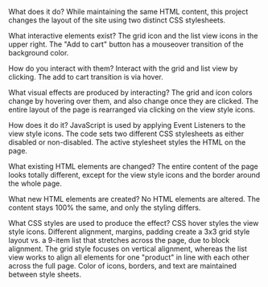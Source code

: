 What does it do?
  While maintaining the same HTML content, this project changes the layout of the site using two distinct CSS stylesheets.

What interactive elements exist?
  The grid icon and the list view icons in the upper right. The "Add to cart" button has a mouseover transition of the background color.

How do you interact with them?
  Interact with the grid and list view by clicking. The add to cart transition is via hover.

What visual effects are produced by interacting?
  The grid and icon colors change by hovering over them, and also change once they are clicked.
  The entire layout of the page is rearranged via clicking on the view style icons.

How does it do it?
  JavaScript is used by applying Event Listeners to the view style icons. The code sets two different CSS stylesheets as either disabled or non-disabled. The active stylesheet styles the HTML on the page.

What existing HTML elements are changed?
  The entire content of the page looks totally different, except for the view style icons and the border around the whole page.

What new HTML elements are created?
  No HTML elements are altered. The content stays 100% the same, and only the styling differs.

What CSS styles are used to produce the effect?
  CSS hover styles the view style icons. Different alignment, margins, padding create a 3x3 grid style layout vs. a 9-item list that stretches across the page, due to block alignment. The grid style focuses on vertical alignment, whereas the list view works to align all elements for one "product" in line with each other across the full page. Color of icons, borders, and text are maintained between style sheets.
